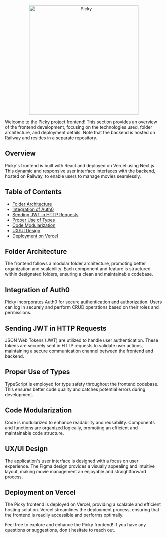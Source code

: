<div align="center">
  <img src="https://res.cloudinary.com/du94mex28/image/upload/v1699002532/Picky/logo_hlbuat.png" alt="Picky" width="350">
</div>

Welcome to the Picky project frontend! This section provides an overview of the frontend development, focusing on the technologies used, folder architecture, and deployment details. Note that the backend is hosted on Railway and resides in a separate repository.

## Overview

Picky's frontend is built with React and deployed on Vercel using Next.js. This dynamic and responsive user interface interfaces with the backend, hosted on Railway, to enable users to manage movies seamlessly.

## Table of Contents

- [Folder Architecture](#folder-architecture)
- [Integration of Auth0](#integration-of-auth0)
- [Sending JWT in HTTP Requests](#sending-jwt-in-http-requests)
- [Proper Use of Types](#proper-use-of-types)
- [Code Modularization](#code-modularization)
- [UX/UI Design](#uxui-design)
- [Deployment on Vercel](#deployment-on-vercel)

## Folder Architecture

The frontend follows a modular folder architecture, promoting better organization and scalability. Each component and feature is structured within designated folders, ensuring a clean and maintainable codebase.

## Integration of Auth0

Picky incorporates Auth0 for secure authentication and authorization. Users can log in securely and perform CRUD operations based on their roles and permissions.

## Sending JWT in HTTP Requests

JSON Web Tokens (JWT) are utilized to handle user authentication. These tokens are securely sent in HTTP requests to validate user actions, maintaining a secure communication channel between the frontend and backend.

## Proper Use of Types

TypeScript is employed for type safety throughout the frontend codebase. This ensures better code quality and catches potential errors during development.

## Code Modularization

Code is modularized to enhance readability and reusability. Components and functions are organized logically, promoting an efficient and maintainable code structure.

## UX/UI Design

The application's user interface is designed with a focus on user experience. The Figma design provides a visually appealing and intuitive layout, making movie management an enjoyable and straightforward process.

## Deployment on Vercel

The Picky frontend is deployed on Vercel, providing a scalable and efficient hosting solution. Vercel streamlines the deployment process, ensuring that the frontend is readily accessible and performs optimally.

Feel free to explore and enhance the Picky frontend! If you have any questions or suggestions, don't hesitate to reach out.